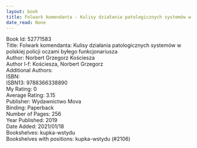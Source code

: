 ```yaml
---
layout: book
title: Folwark komendanta - Kulisy działania patologicznych systemów w polskiej policji oczami byłego funkcjonariusza
date_read: None
---
```


Book Id: 52771583<br />
Title: Folwark komendanta: Kulisy działania patologicznych systemów w polskiej policji oczami byłego funkcjonariusza<br />
Author: Norbert Grzegorz Kościesza<br />
Author l-f: Kościesza, Norbert Grzegorz<br />
Additional Authors: <br />
ISBN: <br />
ISBN13: 9788366338890<br />
My Rating: 0<br />
Average Rating: 3.15<br />
Publisher: Wydawnictwo Mova<br />
Binding: Paperback<br />
Number of Pages: 256<br />
Year Published: 2019<br />
Date Added: 2021/01/18<br />
Bookshelves: kupka-wstydu<br />
Bookshelves with positions: kupka-wstydu (#2106)<br />

